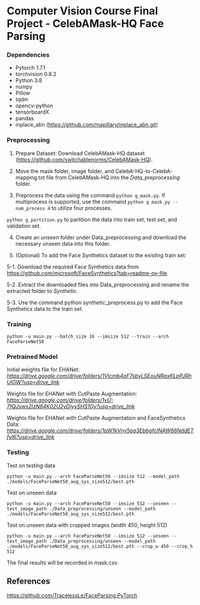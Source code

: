 # Computer Vision Course Final Project - CelebAMask-HQ Face Parsing

### Dependencies
- Pytorch 1.7.1
- torchvision 0.8.2
- Python 3.8
- numpy
- Pillow
- tqdm
- opencv-python
- tensorboardX
- pandas
- inplace_abn (https://github.com/mapillary/inplace_abn.git)

### Preprocessing
1. Prepare Dataset: Download CelebAMask-HQ dataset (https://github.com/switchablenorms/CelebAMask-HQ).

2. Move the mask folder, image folder, and CelebA-HQ-to-CelebA-mapping.txt file from CelebAMask-HQ into the *Data_preprocessing* folder.

3. Preprocess the data using the command 
```python g_mask.py```. If multiprocess is supported, use the command ```python g_mask.py --num_process 4``` to utilize four processes.

```python g_partition.py``` to partition the data into train set, test set, and validation set.

4. Create an *unseen* folder under Data_preprocessing and download the necessary unseen data into this folder.

5. (Optional) To add the Face Synthetics dataset to the existing train set:

5-1. Download the required Face Synthetics data from https://github.com/microsoft/FaceSynthetics?tab=readme-ov-file.

5-2. Extract the downloaded files into Data_preprocessing and rename the extracted folder to *Synthetic*.

5-3. Use the command python synthetic_preprocess.py to add the Face Synthetics data to the train set.

### Training
```
python -u main.py --batch_size 16 --imsize 512 --train --arch FaceParseNet50
```

### Pretrained Model
Initial weights file for EHANet: *https://drive.google.com/drive/folders/1VIcmb4qF7sbyLSEouNRaxKLpPJRhUIGW?usp=drive_link*

Weights file for EHANet with CutPaste Augmentation:  *https://drive.google.com/drive/folders/1yU-7fQJsws2IzN64K02U2yDiyySHS1Gy?usp=drive_link*

Weights file for EHANet with CutPaste Augmentation and FaceSynthetics Data: *https://drive.google.com/drive/folders/1pW1kVny5pq3EbbgfcINAW66NddETfyl6?usp=drive_link*

### Testing
Test on testing data
```
python -u main.py --arch FaceParseNet50 --imsize 512 --model_path ./models/FaceParseNet50_aug_sys_size512/best.pth
```


Test on unseen data
```
python -u main.py --arch FaceParseNet50 --imsize 512 --unseen --test_image_path ./Data_preprocessing/unseen --model_path ./models/FaceParseNet50_aug_sys_size512/best.pth
```


Test on unseen data with cropped images (width 450, height 512)
```
python -u main.py --arch FaceParseNet50 --imsize 512 --unseen --test_image_path ./Data_preprocessing/unseen --model_path ./models/FaceParseNet50_aug_sys_size512/best.pth --crop_w 450 --crop_h 512
```

The final results will be recorded in mask.csv.

## References
https://github.com/TracelessLe/FaceParsing.PyTorch





